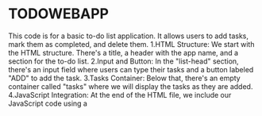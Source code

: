 # TODOWEBAPP
This code is for a basic to-do list application. It allows users to add tasks, mark them as completed, and delete them.
1.HTML Structure: We start with the HTML structure. There's a title, a header with the app name, and a section for the to-do list.
2.Input and Button: In the "list-head" section, there's an input field where users can type their tasks and a button labeled "ADD" to add the task.
3.Tasks Container: Below that, there's an empty container called "tasks" where we will display the tasks as they are added.
4.JavaScript Integration: At the end of the HTML file, we include our JavaScript code using a <script> tag. This code interacts with the HTML elements to make the app work.
5.Event Listeners: We add event listeners to the input field and the "ADD" button.
6.When a user types something in the input field, the "ADD" button becomes active.
Clicking the "ADD" button adds the task to the list, and the input field is cleared.
7.Task Items: Each task is represented as a "div" element with a task description and two icons: a pencil for editing and a square-xmark for deleting.
8.Edit and Delete: Users can click the pencil icon to mark a task as completed or uncompleted. Clicking the square-xmark icon deletes the task.

That's the basic idea. Users enter tasks, click "ADD" to add them to the list, can mark them as completed, and delete them when done. It's a simple to-do list app.
